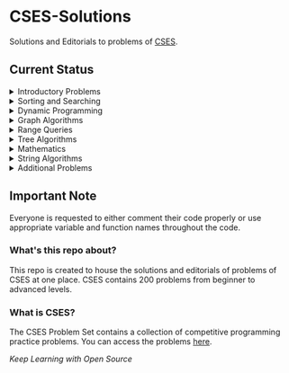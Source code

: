 # CSES-Solutions

Solutions and Editorials to problems of [CSES](https://cses.fi/problemset/).

## Current Status
<details><summary>Introductory Problems</summary>
<p>

- [x] - [Weird Algorithm](https://cses.fi/problemset/task/1068)
- [ ] - [Missing Number](https://cses.fi/problemset/task/1083)
- [ ] - [Repetitions](https://cses.fi/problemset/task/1069)
- [ ] - [Increasing Array](https://cses.fi/problemset/task/1094)
- [ ] - [Permutations](https://cses.fi/problemset/task/1070)
- [ ] - [Number Spiral](https://cses.fi/problemset/task/1071)
- [ ] - [Two Knights](https://cses.fi/problemset/task/1072)
- [ ] - [Two Sets](https://cses.fi/problemset/task/1092)
- [ ] - [Bit Strings](https://cses.fi/problemset/task/1617)
- [ ] - [Trailing Zeros](https://cses.fi/problemset/task/1618)
- [ ] - [Coin Piles](https://cses.fi/problemset/task/1754)
- [ ] - [Palindrome Reorder](https://cses.fi/problemset/task/1755)
- [ ] - [Creating Strings I](https://cses.fi/problemset/task/1622)
- [x] - [Apple Division](https://cses.fi/problemset/task/1623)
- [x] - [Chessboard and Queens](https://cses.fi/problemset/task/1624)
- [ ] - [Grid Paths](https://cses.fi/problemset/task/1625)
</p>
</details>
<details><summary>Sorting and Searching</summary>

<p>

- [ ] - [Distinct Numbers](https://cses.fi/problemset/task/1621)
- [ ] - [Apartments](https://cses.fi/problemset/task/1084)
- [ ] - [Ferris Wheel](https://cses.fi/problemset/task/1090)
- [x] - [Concert Tickets](https://cses.fi/problemset/task/1091)
- [ ] - [Restaurant Customers](https://cses.fi/problemset/task/1619)
- [ ] - [Movie Festival](https://cses.fi/problemset/task/1629)
- [ ] - [Sum of Two Values](https://cses.fi/problemset/task/1640)
- [ ] - [Maximum Subarray Sum](https://cses.fi/problemset/task/1643)
- [ ] - [Stick Lengths](https://cses.fi/problemset/task/1074)
- [ ] - [Playlist](https://cses.fi/problemset/task/1141)
- [x] - [Towers](https://cses.fi/problemset/task/1073)
- [ ] - [Traffic Lights](https://cses.fi/problemset/task/1163)
- [ ] - [Room Allocation](https://cses.fi/problemset/task/1164)
- [ ] - [Factory Machines](https://cses.fi/problemset/task/1620)
- [ ] - [Tasks and Deadlines](https://cses.fi/problemset/task/1630)
- [ ] - [Reading Books](https://cses.fi/problemset/task/1631)
- [ ] - [Sum of Three Values](https://cses.fi/problemset/task/1641)
- [ ] - [Sum of Four Values](https://cses.fi/problemset/task/1642)
- [ ] - [Nearest Smaller Values](https://cses.fi/problemset/task/1645)
- [ ] - [Subarray Sums I](https://cses.fi/problemset/task/1660)
- [ ] - [Subarray Sums II](https://cses.fi/problemset/task/1661)
- [ ] - [Subarray Divisibility](https://cses.fi/problemset/task/1662)
- [ ] - [Array Division](https://cses.fi/problemset/task/1085)
- [ ] - [Sliding Median](https://cses.fi/problemset/task/1076)
- [ ] - [Sliding Cost](https://cses.fi/problemset/task/1077)
- [ ] - [Movie Festival II](https://cses.fi/problemset/task/1632)
- [ ] - [Maximum Subarray Sum II](https://cses.fi/problemset/task/1644)
</p>
</details>
<details><summary>Dynamic Programming</summary>
<p>

- [x] - [Dice Combinations](https://cses.fi/problemset/task/1633)
- [ ] - [Minimizing Coins](https://cses.fi/problemset/task/1634)
- [ ] - [Coin Combinations I](https://cses.fi/problemset/task/1635)
- [ ] - [Coin Combinations II](https://cses.fi/problemset/task/1636)
- [ ] - [Removing Digits](https://cses.fi/problemset/task/1637)
- [ ] - [Grid Paths](https://cses.fi/problemset/task/1638)
- [ ] - [Book Shop](https://cses.fi/problemset/task/1158)
- [ ] - [Array Description](https://cses.fi/problemset/task/1746)
- [ ] - [Edit Distance](https://cses.fi/problemset/task/1639)
- [ ] - [Rectangle Cutting](https://cses.fi/problemset/task/1744)
- [ ] - [Money Sums](https://cses.fi/problemset/task/1745)
- [ ] - [Removal Game](https://cses.fi/problemset/task/1097)
- [ ] - [Two Sets II](https://cses.fi/problemset/task/1093)
- [ ] - [Increasing Subsequence](https://cses.fi/problemset/task/1145)
- [ ] - [Projects](https://cses.fi/problemset/task/1140)
</p>
</details>
<details><summary>Graph Algorithms</summary>
<p>

- [ ] - [Counting Rooms](https://cses.fi/problemset/task/1192)
- [ ] - [Labyrinth](https://cses.fi/problemset/task/1193)
- [ ] - [Building Roads](https://cses.fi/problemset/task/1666)
- [ ] - [Message Route](https://cses.fi/problemset/task/1667)
- [ ] - [Building Teams](https://cses.fi/problemset/task/1668)
- [ ] - [Round Trip](https://cses.fi/problemset/task/1669)
- [ ] - [Monsters](https://cses.fi/problemset/task/1194)
- [ ] - [Shortest Routes I](https://cses.fi/problemset/task/1671)
- [ ] - [Shortest Routes II](https://cses.fi/problemset/task/1672)
- [ ] - [High Score](https://cses.fi/problemset/task/1673)
- [ ] - [Flight Discount](https://cses.fi/problemset/task/1195)
- [ ] - [Cycle Finding](https://cses.fi/problemset/task/1197)
- [ ] - [Flight Routes](https://cses.fi/problemset/task/1196)
- [ ] - [Round Trip II](https://cses.fi/problemset/task/1678)
- [ ] - [Course Schedule](https://cses.fi/problemset/task/1679)
- [ ] - [Longest Flight Route](https://cses.fi/problemset/task/1680)
- [ ] - [Game Routes](https://cses.fi/problemset/task/1681)
- [ ] - [Investigation](https://cses.fi/problemset/task/1202)
- [ ] - [Planets Queries I](https://cses.fi/problemset/task/1750)
- [ ] - [Planets Queries II](https://cses.fi/problemset/task/1160)
- [ ] - [Planets Cycles](https://cses.fi/problemset/task/1751)
- [ ] - [Road Reparation](https://cses.fi/problemset/task/1675)
- [ ] - [Road Construction](https://cses.fi/problemset/task/1676)
- [ ] - [Flight Routes Check](https://cses.fi/problemset/task/1682)
- [ ] - [Planets and Kingdoms](https://cses.fi/problemset/task/1683)
- [ ] - [Giant Pizza](https://cses.fi/problemset/task/1684)
- [ ] - [Coin Collector](https://cses.fi/problemset/task/1686)
- [ ] - [Mail Delivery](https://cses.fi/problemset/task/1691)
- [ ] - [De Bruijn Sequence](https://cses.fi/problemset/task/1692)
- [ ] - [Teleporters Path](https://cses.fi/problemset/task/1693)
- [ ] - [Hamiltonian Flights](https://cses.fi/problemset/task/1690)
- [ ] - [Knight's Tour](https://cses.fi/problemset/task/1689)
- [ ] - [Download Speed](https://cses.fi/problemset/task/1694)
- [ ] - [Police Chase](https://cses.fi/problemset/task/1695)
- [ ] - [School Dance](https://cses.fi/problemset/task/1696)
- [ ] - [Distinct Routes](https://cses.fi/problemset/task/1711)
</p>
</details>
<details><summary>Range Queries</summary>
<p>
- [ ] - [Range Sum Queries I](https://cses.fi/problemset/task/1646)
- [ ] - [Range Minimum Queries I](https://cses.fi/problemset/task/1647)
- [ ] - [Range Sum Queries II](https://cses.fi/problemset/task/1648)
- [ ] - [Range Minimum Queries II](https://cses.fi/problemset/task/1649)
- [ ] - [Range Xor Queries](https://cses.fi/problemset/task/1650)
- [ ] - [Range Update Queries](https://cses.fi/problemset/task/1651)
- [ ] - [Forest Queries](https://cses.fi/problemset/task/1652)
- [ ] - [Hotel Queries](https://cses.fi/problemset/task/1143)
- [ ] - [List Removals](https://cses.fi/problemset/task/1749)
- [ ] - [Salary Queries](https://cses.fi/problemset/task/1144)
- [ ] - [Subarray Sum Queries](https://cses.fi/problemset/task/1190)
- [ ] - [Distinct Values Queries](https://cses.fi/problemset/task/1734)
- [ ] - [Forest Queries II](https://cses.fi/problemset/task/1739)
- [ ] - [Range Updates and Sums](https://cses.fi/problemset/task/1735)
- [ ] - [Polynomial Queries](https://cses.fi/problemset/task/1736)
- [ ] - [Range Queries and Copies](https://cses.fi/problemset/task/1737)
</p>
</details>
<details><summary>Tree Algorithms</summary>
<p>
- [ ] - [Subordinates](https://cses.fi/problemset/task/1674)
- [ ] - [Tree Matching](https://cses.fi/problemset/task/1130)
- [ ] - [Tree Diameter](https://cses.fi/problemset/task/1131)
- [ ] - [Tree Distances I](https://cses.fi/problemset/task/1132)
- [ ] - [Tree Distances II](https://cses.fi/problemset/task/1133)
- [ ] - [Company Queries I](https://cses.fi/problemset/task/1687)
- [ ] - [Company Queries II](https://cses.fi/problemset/task/1688)
- [ ] - [Distance Queries](https://cses.fi/problemset/task/1135)
- [ ] - [Counting Paths](https://cses.fi/problemset/task/1136)
- [ ] - [Subtree Queries](https://cses.fi/problemset/task/1137)
- [ ] - [Path Queries](https://cses.fi/problemset/task/1138)
- [ ] - [Distinct Colors](https://cses.fi/problemset/task/1139)
</p>
</details>
<details><summary>Mathematics</summary>
<p>

 - [ ] - [Exponentiation](https://cses.fi/problemset/task/1095)
 - [ ] - [Exponentiation II](https://cses.fi/problemset/task/1712)
 - [ ] - [Counting Divisors](https://cses.fi/problemset/task/1713)
 - [ ] - [Common Divisors](https://cses.fi/problemset/task/1081)
 - [ ] - [Sum of Divisors](https://cses.fi/problemset/task/1082)
 - [ ] - [Binomial Coefficients](https://cses.fi/problemset/task/1079)
 - [ ] - [Creating Strings II](https://cses.fi/problemset/task/1715)
 - [ ] - [Distributing Apples](https://cses.fi/problemset/task/1716)
 - [ ] - [Christmas Party](https://cses.fi/problemset/task/1717)
 - [ ] - [Fibonacci Numbers](https://cses.fi/problemset/task/1722)
 - [ ] - [Throwing Dice](https://cses.fi/problemset/task/1096)
 - [ ] - [Graph Paths I](https://cses.fi/problemset/task/1723)
 - [ ] - [Graph Paths II](https://cses.fi/problemset/task/1724)
 - [ ] - [Dice Probability](https://cses.fi/problemset/task/1725)
 - [ ] - [Moving Robots](https://cses.fi/problemset/task/1726)
 - [ ] - [Candy Lottery](https://cses.fi/problemset/task/1727)
 - [ ] - [Inversion Probability](https://cses.fi/problemset/task/1728)
 - [ ] - [Stick Game](https://cses.fi/problemset/task/1729)
 - [ ] - [Nim Game I](https://cses.fi/problemset/task/1730)
 - [ ] - [Nim Game II](https://cses.fi/problemset/task/1098)
 - [ ] - [Stair Game](https://cses.fi/problemset/task/1099)
</p>
</details>
<details><summary>String Algorithms</summary>
<p>

 - [ ] - [Word Combinations](https://cses.fi/problemset/task/1731)
 - [ ] - [String Matching](https://cses.fi/problemset/task/1753)
 - [ ] - [Finding Borders](https://cses.fi/problemset/task/1732)
 - [ ] - [Finding Periods](https://cses.fi/problemset/task/1733)
 - [ ] - [Minimal Rotation](https://cses.fi/problemset/task/1110)
 - [ ] - [Longest Palindrome](https://cses.fi/problemset/task/1111)
 - [ ] - [Required Substring](https://cses.fi/problemset/task/1112)
</p>
</details>
<details><summary>Additional Problems</summary>
<p>

 - [ ] - [Shortest Subsequence](https://cses.fi/problemset/task/1087)
 - [ ] - [Counting Bits](https://cses.fi/problemset/task/1146)
 - [ ] - [Swap Game](https://cses.fi/problemset/task/1670)
 - [ ] - [Meet in the Middle](https://cses.fi/problemset/task/1628)
 - [ ] - [Prüfer Code](https://cses.fi/problemset/task/1134)
 - [ ] - [Edge Directions](https://cses.fi/problemset/task/1756)
 - [ ] - [Advertisement](https://cses.fi/problemset/task/1142)
 - [ ] - [Elevator Rides](https://cses.fi/problemset/task/1653)
 - [ ] - [Maximum Xor Subarray](https://cses.fi/problemset/task/1655)
 - [ ] - [Movie Festival Queries](https://cses.fi/problemset/task/1664)
 - [ ] - [Chess Tournament](https://cses.fi/problemset/task/1697)
 - [ ] - [Tree Traversals](https://cses.fi/problemset/task/1702)
 - [ ] - [Network Renovation](https://cses.fi/problemset/task/1704)
 - [ ] - [Graph Girth](https://cses.fi/problemset/task/1707)
 - [ ] - [Intersection Points](https://cses.fi/problemset/task/1740)
 - [ ] - [String Reorder](https://cses.fi/problemset/task/1743)
 - [ ] - [Pyramid Array](https://cses.fi/problemset/task/1747)
 - [ ] - [Increasing Subsequence II](https://cses.fi/problemset/task/1748)
 - [ ] - [String Removals](https://cses.fi/problemset/task/1149)
 - [ ] - [Bit Inversions](https://cses.fi/problemset/task/1188)
 - [ ] - [Writing Numbers](https://cses.fi/problemset/task/1086)
 - [ ] - [String Transform](https://cses.fi/problemset/task/1113)
 - [ ] - [Maximum Building I](https://cses.fi/problemset/task/1147)
 - [ ] - [Sorting Methods](https://cses.fi/problemset/task/1162)
 - [ ] - [Cyclic Array](https://cses.fi/problemset/task/1191)
 - [ ] - [Food Division](https://cses.fi/problemset/task/1189)
 - [ ] - [Bit Problem](https://cses.fi/problemset/task/1654)
 - [ ] - [Swap Round Sorting](https://cses.fi/problemset/task/1698)
 - [ ] - [Tree Isomorphism I](https://cses.fi/problemset/task/1700)
 - [ ] - [Critical Cities](https://cses.fi/problemset/task/1703)
 - [ ] - [School Excursion](https://cses.fi/problemset/task/1706)
 - [ ] - [Coin Grid](https://cses.fi/problemset/task/1709)
 - [ ] - [Robot Path](https://cses.fi/problemset/task/1742)
 - [ ] - [Course Schedule II](https://cses.fi/problemset/task/1757)
 - [ ] - [Empty String](https://cses.fi/problemset/task/1080)
 - [ ] - [Grid Paths](https://cses.fi/problemset/task/1078)
 - [ ] - [Book Shop II](https://cses.fi/problemset/task/1159)
 - [ ] - [Network Breakdown](https://cses.fi/problemset/task/1677)
 - [ ] - [Visiting Cities](https://cses.fi/problemset/task/1203)
 - [ ] - [Number Grid](https://cses.fi/problemset/task/1157)
 - [ ] - [Maximum Building II](https://cses.fi/problemset/task/1148)
 - [ ] - [Stick Divisions](https://cses.fi/problemset/task/1161)
 - [ ] - [Coding Company](https://cses.fi/problemset/task/1665)
 - [ ] - [Flight Route Requests](https://cses.fi/problemset/task/1699)
 - [ ] - [Tree Isomorphism II](https://cses.fi/problemset/task/1701)
 - [ ] - [Forbidden Cities](https://cses.fi/problemset/task/1705)
 - [ ] - [Area of Rectangles](https://cses.fi/problemset/task/1741)
 - [ ] - [Creating Offices](https://cses.fi/problemset/task/1752)
 - [ ] - [Permutations II](https://cses.fi/problemset/task/1075)
 - [ ] - [New Flight Routes](https://cses.fi/problemset/task/1685)
</p>
</details>

## Important Note

Everyone is requested to either comment their code properly or use appropriate variable and function names throughout the code.

### What's this repo about?

This repo is created to house the solutions and editorials of problems of CSES at one place. CSES contains 200 problems from beginner to advanced levels.

### What is CSES?
The CSES Problem Set contains a collection of competitive programming practice problems. You can access the problems [here](https://cses.fi/problemset/).


_Keep Learning with Open Source_
